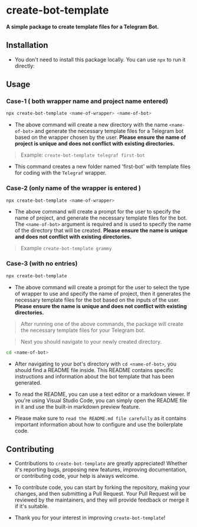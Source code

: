 # create-bot-template


**A simple package to create template files for a Telegram Bot.**


## Installation

- You don't need to install this package locally. You can use `npx` to run it directly:

## Usage

### Case-1 ( both wrapper name and project name entered) 

```bash
npx create-bot-template <name-of-wrapper> <name-of-bot>
```
- The above command will create a new directory with the name `<name-of-bot>` and generate the necessary template files for a Telegram bot based on the wrapper chosen by the user. **Please ensure the name of project is unique and does not conflict with existing directories.**

> Example: `create-bot-template telegraf first-bot`

- This command creates a new folder named 'first-bot' with template files for coding with the `Telegraf` wrapper.

### Case-2  (only name of the wrapper is entered )

```bash
npx create-bot-template <name-of-wrapper>
```

- The above command will create a prompt for the user to specify the name of project, and generate the necessary template files for the bot. The `<name-of-bot>` argument is required and is used to specify the name of the directory that will be created. **Please ensure the name is unique and does not conflict with existing directories.**

> Example `create-bot-template grammy`

### Case-3 (with no entries)

```bash
npx create-bot-template 
```
- The above command will create a prompt for the user to select the type of wrapper to use and specify the name of project, then it generates the necessary template files for the bot based on the inputs of the user. **Please ensure the name is unique and does not conflict with existing directories.**


> After running one of the above commands, the package will create the necessary template files for your Telegram bot.

> Next you should navigate to your newly created directory.
```bash
cd <name-of-bot>
```

- After navigating to your bot's directory with `cd <name-of-bot>`, you should find a README file inside. This README contains specific instructions and information about the bot template that has been generated.

- To read the README, you can use a text editor or a markdown viewer. If you're using Visual Studio Code, you can simply open the README file in it and use the built-in markdown preview feature.

- Please make sure to `read the README.md file carefully` as it contains important information about how to configure and use the boilerplate code.

## Contributing

- Contributions to `create-bot-template` are greatly appreciated! Whether it's reporting bugs, proposing new features, improving documentation, or contributing code, your help is always welcome.

- To contribute code, you can start by forking the repository, making your changes, and then submitting a Pull Request. Your Pull Request will be reviewed by the maintainers, and they will provide feedback or merge it if it's suitable.

- Thank you for your interest in improving `create-bot-template`!